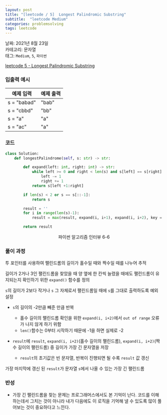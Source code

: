 ```yaml
---
layout: post
title: "[leetcode / 5]  Longest Palindromic Substring"
subtitle:  "leetcode Medium"
categories: problemsolving
tags: leetcode
---
```


날짜: 2021년 8월 23일  
카테고리: 문자열  
태그: `Medium`, `5`, `파이썬`  


[leetcode 5 - Longest Palindromic Substring](https://leetcode.com/problems/longest-palindromic-substring/)

### 입출력 예시  

|예제 입력|예제 출력|
|---|---|
|s = "babad"|"bab"|
|s = "cbbd"|"bb"|
|s = "a"|"a"|
|s = "ac"|"a"|  
  
### 코드
  
```python
class Solution:
    def longestPalindrome(self, s: str) -> str:

        def expand(left: int, right: int) -> str:
            while left >= 0 and right < len(s) and s[left] == s[right]:
                left -= 1
                right += 1
            return s[left +1:right]

        if len(s) < 2 or s == s[::-1]:
            return s

        result = ''
        for i in range(len(s)-1):
            result = max(result, expand(i, i+1), expand(i, i+2), key = len)

        return result
```
<center> 파이썬 알고리즘 인터뷰 6-6 </center>
  
### 풀이 과정  
  
투 포인터를 사용하여 팰린드롬의 길이가 홀수일 때와 짝수일 때를 나누어 추적  

길이가 2거나 3인 팰린드롬을 찾았을 때 양 옆에 한 칸씩 늘렸을 때에도 팰린드롬이 유지되는지 확인하기 위한 `expand()` 함수를 정의  

`s`의 길이가 2보다 작거나 `s` 그 자체로서 팰린드롬일 때에 `s`를 그대로 출력하도록 예외 설정  

- `s`의 길이의 -2만큼 빼준 만큼 반복  
    - 홀수 길이의 팰린드롬 확인을 위한 `expand(i, i+2)`에서 `out of range` 오류가 나지 않게 하기 위함  
    - `len()`함수는 0부터 시작하기 때문에 -1을 하면 실제로 -2  

- `result`에 `result`, `expand(i, i+2)`(홀수 길이의 팰린드롬), `expand(i, i+2)`(짝수 길이의 팰린드롬) 중 길이가 가장 긴 문자열을 저장  
    - `result`의 초기값은 빈 문자열, 반복이 진행되면 될 수록 `result` 값 갱신  

가장 마지막에 갱신 된 `result`가 문자열 `s`에서 나올 수 있는 가장 긴 팰린드롬  

  
### 반성
  
- 가장 긴 팰린드롬을 찾는 문제는 프로그래머스에서도 본 기억이 난다. 코드를 이해하는데서 그치는 것이 아니라 내가 다음에도 이 로직을 기억해 낼 수 있도록 많이 풀어보는 것이 중요하다고 느낀다.      
